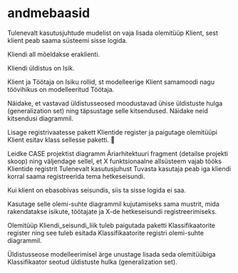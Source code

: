 # andmebaasid

Tulenevalt kasutusjuhtude mudelist on vaja lisada olemitüüp Klient, sest klient peab saama süsteemi sisse logida. 

Kliendi all mõeldakse eraklienti. 

Kliendi üldistus on Isik. 

Klient ja Töötaja on Isiku rollid, st modelleerige Klient samamoodi nagu töövihikus on modelleeritud Töötaja. 

Näidake, et vastavad üldistusseosed moodustavad ühise üldistuste hulga (generalization set) ning täpsustage selle kitsendused. Näidake neid kitsendusi diagrammil. 

Lisage registrivaatesse pakett Klientide register ja paigutage olemitüüpi Klient esitav klass sellesse paketti.  

Leidke CASE projektist diagramm Äriarhitektuuri fragment (detailse projekti skoop) ning väljendage sellel, et X funktsionaalne allsüsteem vajab tööks Klientide registrit
Tulenevalt kasutusjuhust Tuvasta kasutaja peab iga kliendi korral saama registreerida tema hetkeseisundi. 

Kui klient on ebasobivas seisundis, siis ta sisse logida ei saa. 

Kasutage selle olemi-suhte diagrammil kujutamiseks sama mustrit, mida rakendatakse isikute, töötajate ja X-de hetkeseisundi registreerimiseks.

Olemitüüp Kliendi_seisundi_liik tuleb paigutada paketti Klassifikaatorite register ning see tuleb esitada Klassifikaatorite registri olemi-suhte diagrammil. 

Üldistusseose modelleerimisel ärge unustage lisada seda olemitüübiga Klassifikaator seotud üldistuste hulka (generalization set).
